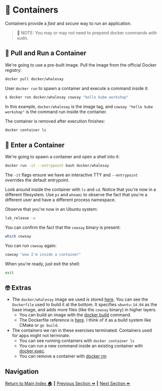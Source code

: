 # 🐋 Containers

Containers provide a _fast_ and _secure_ way to run an application.

> 📝 NOTE: You may or may not need to prepend docker commands with sudo.

## 🚀 Pull and Run a Container

We're going to use a pre-built image. Pull the image from the official Docker registry:

```bash
docker pull docker/whalesay
```

User `docker run` to spawn a container and execute a command inside it:
```bash
$ docker run docker/whalesay cowsay "hello kube workshop"
```

In this example, `docker/whalesay` is the image tag, and `cowsay "hello kube workshop"` is the command run inside the container.

The container is removed after execution finishes:
```bash
docker container ls
```

## 🐚 Enter a Container
We're going to spawn a container and open a shell into it:
```bash
docker run -it --entrypoint bash docker/whalesay
```
The `-it` flags ensure we have an interactive TTY and `--entrypoint` overrides the default entrypoint.

Look around inside the container with `ls` and `cd`. Notice that you're now in a different filesystem. Use `ps` and `whoami` to observe the fact that you're a different user and have a different process namespace.

Observe that you're now in an Ubuntu system:
```bash
lsb_release -a
```

You can confirm the fact that the `cowsay` binary is present:
```bash
which cowsay
```

You can run `cowsay` again:
```bash
cowsay "wow I'm inside a container"
```

When you're ready, just exit the shell:
```bash
exit
```

## 🤓 Extras
- The `docker/whalesay` image we used is stored [here](https://hub.docker.com/r/docker/whalesay/). You can see the `Dockerfile` used to build it at the bottom. It specifies `ubuntu:14.04` as the base image, and adds more files (like the `cowsay` binary) in higher layers.
  - You can build an image with the [docker build](https://docs.docker.com/engine/reference/commandline/build/) command.
  - The Dockerfile reference is [here](https://docs.docker.com/engine/reference/builder/). I think of it as a build system like CMake or `go build`.
- The containers we ran in these exercises terminated. Containers used for apps might not terminate.
  - You can see running containers with `docker container ls`
  - You can run a new command inside an existing container with [docker exec](https://docs.docker.com/engine/reference/commandline/exec/).
  - You can remove a container with [docker rm](https://docs.docker.com/engine/reference/commandline/rm/)

## Navigation

[Return to Main Index 🏠](../readme.md) ‖
[Previous Section ⏪](../00-pre-reqs/readme.md) ‖ [Next Section ⏩](../02-container-registry/readme.md)
